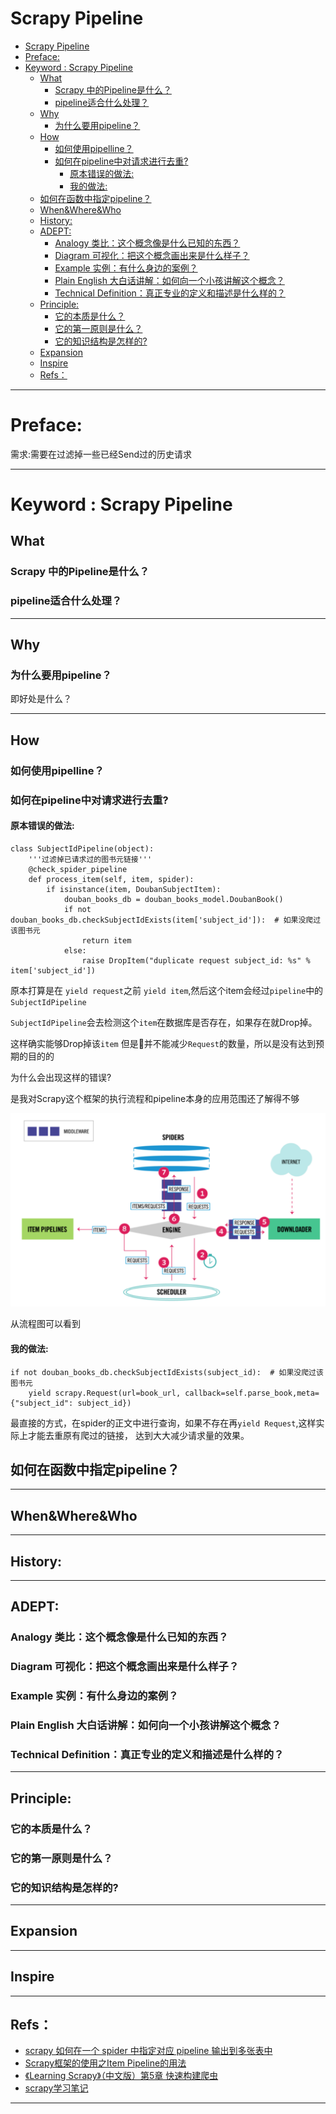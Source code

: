 # Scrapy Pipeline

<!-- TOC -->

- [Scrapy Pipeline](#scrapy-pipeline)
- [Preface:](#preface)
- [Keyword : Scrapy Pipeline](#keyword--scrapy-pipeline)
    - [What](#what)
        - [Scrapy 中的Pipeline是什么？](#scrapy-中的pipeline是什么)
        - [pipeline适合什么处理？](#pipeline适合什么处理)
    - [Why](#why)
        - [为什么要用pipeline？](#为什么要用pipeline)
    - [How](#how)
        - [如何使用pipelline？](#如何使用pipelline)
        - [如何在pipeline中对请求进行去重?](#如何在pipeline中对请求进行去重)
            - [原本错误的做法:](#原本错误的做法)
            - [我的做法:](#我的做法)
    - [如何在函数中指定pipeline？](#如何在函数中指定pipeline)
    - [When&Where&Who](#whenwherewho)
    - [History:](#history)
    - [ADEPT:](#adept)
        - [Analogy 类比：这个概念像是什么已知的东西？](#analogy-类比这个概念像是什么已知的东西)
        - [Diagram 可视化：把这个概念画出来是什么样子？](#diagram-可视化把这个概念画出来是什么样子)
        - [Example 实例：有什么身边的案例？](#example-实例有什么身边的案例)
        - [Plain English 大白话讲解：如何向一个小孩讲解这个概念？](#plain-english-大白话讲解如何向一个小孩讲解这个概念)
        - [Technical Definition：真正专业的定义和描述是什么样的？](#technical-definition真正专业的定义和描述是什么样的)
    - [Principle:](#principle)
        - [它的本质是什么？](#它的本质是什么)
        - [它的第一原则是什么？](#它的第一原则是什么)
        - [它的知识结构是怎样的?](#它的知识结构是怎样的)
    - [Expansion](#expansion)
    - [Inspire](#inspire)
    - [Refs：](#refs)

<!-- /TOC -->

---

# Preface:

需求:需要在过滤掉一些已经Send过的历史请求


---

# Keyword : Scrapy Pipeline

## What

### Scrapy 中的Pipeline是什么？



### pipeline适合什么处理？

---

## Why

### 为什么要用pipeline？

即好处是什么？

---

## How

### 如何使用pipelline？


### 如何在pipeline中对请求进行去重?

#### 原本错误的做法:

```
class SubjectIdPipeline(object):
    '''过滤掉已请求过的图书元链接'''
    @check_spider_pipeline
    def process_item(self, item, spider):
        if isinstance(item, DoubanSubjectItem):
            douban_books_db = douban_books_model.DoubanBook()
            if not douban_books_db.checkSubjectIdExists(item['subject_id']):  # 如果没爬过该图书元
                return item
            else:
                raise DropItem("duplicate request subject_id: %s" % item['subject_id'])

```

原本打算是在 `yield request`之前 `yield item`,然后这个item会经过`pipeline`中的`SubjectIdPipeline`

`SubjectIdPipeline`会去检测这个`item`在数据库是否存在，如果存在就Drop掉。

这样确实能够Drop掉该`item` 但是并不能减少`Request`的数量，所以是没有达到预期的目的的

为什么会出现这样的错误?

是我对Scrapy这个框架的执行流程和pipeline本身的应用范围还了解得不够

![执行流程图](https://raw.githubusercontent.com/jerrychan807/imggg/master/006tNbRwgy1fw9un40z7uj31kw0yz49b.jpg)

从流程图可以看到

#### 我的做法:

```
if not douban_books_db.checkSubjectIdExists(subject_id):  # 如果没爬过该图书元
    yield scrapy.Request(url=book_url, callback=self.parse_book,meta={"subject_id": subject_id})
```

最直接的方式，在spider的正文中进行查询，如果不存在再`yield Request`,这样实际上才能去重原有爬过的链接， 达到大大减少请求量的效果。

## 如何在函数中指定pipeline？


---

## When&Where&Who


---

## History:


---

## ADEPT:

### Analogy 类比：这个概念像是什么已知的东西？
### Diagram 可视化：把这个概念画出来是什么样子？
### Example 实例：有什么身边的案例？
### Plain English 大白话讲解：如何向一个小孩讲解这个概念？
### Technical Definition：真正专业的定义和描述是什么样的？

---

## Principle:

### 它的本质是什么？

### 它的第一原则是什么？

### 它的知识结构是怎样的?


---

## Expansion


---

## Inspire


----

## Refs：

- [scrapy 如何在一个 spider 中指定对应 pipeline 输出到多张表中](https://www.v2ex.com/t/372925)
- [Scrapy框架的使用之Item Pipeline的用法](https://juejin.im/post/5af95280f265da0ba17ca1ba)
- [《Learning Scrapy》（中文版）第5章 快速构建爬虫](https://www.jianshu.com/p/9d1e00dc40e4)
- [scrapy学习笔记](https://blog.bombox.org/2016-09-11/scrapy-start/)


---








